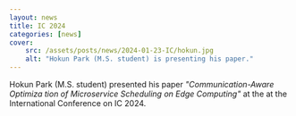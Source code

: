 ```yaml
---
layout: news
title: IC 2024
categories: [news]
cover:
    src: /assets/posts/news/2024-01-23-IC/hokun.jpg
    alt: "Hokun Park (M.S. student) is presenting his paper."
---
```


Hokun Park (M.S. student) presented his paper _"Communication-Aware Optimiza    tion of Microservice Scheduling on Edge Computing"_ at the at the International Conference on IC 2024.